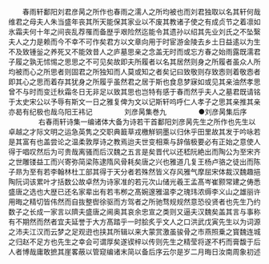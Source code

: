 <!-- { "loadSidebar": true } -->
　　春雨轩鄱阳刘君彦昺之所作也春雨之濡人之所均被也而刘君独取以名其轩何哉维君之母夫人朱当盛年丧其所天能保其家业以不废其教诸子使之有成贞节之着凛如氷霜夫何十年之间丧乱荐罹而备歴乎艰险然迄能令其遗孙以绍其先业刘氏之不坠繄夫人之力是赖而今不幸不可作矣君方以文章向用于时宦游金陵去乡土日益逺以为生不及致锺釡之养死又不能效昔人之庐墓思亲之念盖无时而或忘方春之始雨露既濡君子履之孰无怵惕之思思之不可见矣故即夫所履者以名其居然则身之所履者虽众人所均被而心之所思者则固君之所独知而人莫或知之者矣记曰致敬则存致悫则着敬悫者即其心之思而着存其犹身之所履乎虽然君之居于斯也食息梦寐如或见其亲油然孝思曾不与时而变迁秋霜冬日无非足以致其思也岂特有感于春而然乎夫人之墓君既请铭于太史宋公以予辱有斯文一日之雅复俾为文以记斯轩呜呼仁人孝子之思其亲推其亲亦曷有纪极也哉乌阳王袆记
　　
　　刘彦昺集巻九
　　
　　●刘彦昺集后序
　　
　　右春雨轩诗集一编诸体大备为诗若干首鄱阳刘彦昺先生之所作也先生以卓越之才际文明之运急英隽之交职典籖草戎檄觧铜墨以归休乎田里故其发于吟咏若是其富有也盖尝论之温柔敦厚诗之教焉迨夫世变相乘与辞偕极要必有正始之意使人得于唱叹然后为可贵哉离骚而后汉魏之五言是矣晋代以还嵇阮絶出而陶公为至宋齐之世雕镂益工而兴寄弥简梁陈逮隋风骨耗矣唐之兴也雅道几复王杨卢骆之徒出而陈子昻为至有若李翰林杜工部其得于天分者若殊然皆义存风雅气摩屈宋体裁汉魏趣挹陶阮词该累叶才括数公故卓然为诗家准的若元次山储光羲王孟髙岑崔颢常建之俦悉盛唐之选也大歴已还名家辈出有若韦栁之髙婉邃雅温李之瑰玮浓缛李义山之雄丽许用晦之精切皆伟然而自抜整辔徐驱而方驾者之所驰骛规规然意恐役贤者也先生乃约数子之长成一家言以隮夫盛唐之阃奥其哀余忠宣之类则又逼夫汉魏矣盖其言与事称有不期然而然者宜夫延誉于大方髙踏乎一时脍炙乎文人之口洪武戊寅先生以为词源之沛夫江汉而云梦之足观逰也挟其所辑以来大蒙赏激虽骏骨之市燕照乗之寳魏连城之归赵不足方也先生之幸会可谓厚矣遂锲梓以传则先生之精莹将遂不朽而膏馥于后人者博哉庸敢摭其崖畧蔽以管窥编诸末简以备后序云尔是岁二月晦日汝南周象初述
　　
　

